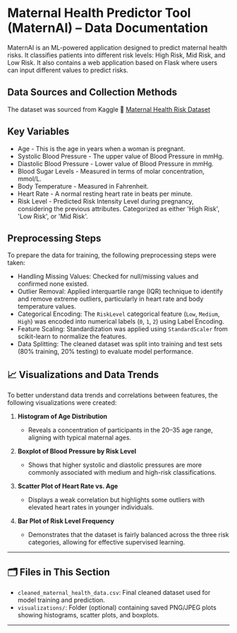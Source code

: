 # Maternal Health Predictor Tool (MaternAI) – Data Documentation

MaternAI is an ML-powered application designed to predict maternal health risks. It classifies patients into different risk levels: High Risk, Mid Risk, and Low Risk. It also contains a web application based on Flask where users can input different values to predict risks.

## Data Sources and Collection Methods  

The dataset was sourced from Kaggle
🔗 [Maternal Health Risk Dataset](https://www.kaggle.com/datasets/csafrit2/maternal-health-risk-data/data)  

## Key Variables
- Age - This is the age in years when a woman is pregnant.
- Systolic Blood Pressure - The upper value of Blood Pressure in mmHg.
- Diastolic Blood Pressure - Lower value of Blood Pressure in mmHg.
- Blood Sugar Levels - Measured in terms of molar concentration, mmol/L.
- Body Temperature - Measured in Fahrenheit.
- Heart Rate - A normal resting heart rate in beats per minute.
- Risk Level - Predicted Risk Intensity Level during pregnancy, considering the previous attributes. Categorized as either 'High Risk', 'Low Risk', or 'Mid Risk'.

## Preprocessing Steps  
To prepare the data for training, the following preprocessing steps were taken:

- Handling Missing Values: Checked for null/missing values and confirmed none existed.  
- Outlier Removal: Applied interquartile range (IQR) technique to identify and remove extreme outliers, particularly in heart rate and body temperature values.  
- Categorical Encoding: The `RiskLevel` categorical feature (`Low`, `Medium`, `High`) was encoded into numerical labels (`0`, `1`, `2`) using Label Encoding.  
- Feature Scaling: Standardization was applied using `StandardScaler` from scikit-learn to normalize the features.  
- Data Splitting: The cleaned dataset was split into training and test sets (80% training, 20% testing) to evaluate model performance.  

## 📈 Visualizations and Data Trends  

To better understand data trends and correlations between features, the following visualizations were created:

1. **Histogram of Age Distribution**  
   - Reveals a concentration of participants in the 20–35 age range, aligning with typical maternal ages.

2. **Boxplot of Blood Pressure by Risk Level**  
   - Shows that higher systolic and diastolic pressures are more commonly associated with medium and high-risk classifications.

3. **Scatter Plot of Heart Rate vs. Age**  
   - Displays a weak correlation but highlights some outliers with elevated heart rates in younger individuals.

4. **Bar Plot of Risk Level Frequency**  
   - Demonstrates that the dataset is fairly balanced across the three risk categories, allowing for effective supervised learning.

---

## 🗂 Files in This Section  

- `cleaned_maternal_health_data.csv`: Final cleaned dataset used for model training and prediction.  
- `visualizations/`: Folder (optional) containing saved PNG/JPEG plots showing histograms, scatter plots, and boxplots.  

---
